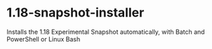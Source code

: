 # 1.18-snapshot-installer
Installs the 1.18 Experimental Snapshot automatically, with Batch and PowerShell or Linux Bash

